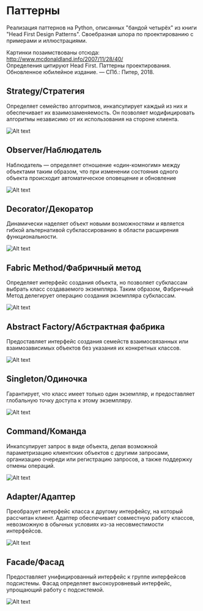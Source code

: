 
# Паттерны

Реализация паттернов на Python, описанных "бандой четырёх" из книги "Head First Design Patterns". Своебразная шпора по проектированию с примерами и иллюстрациями.

Картинки позаимствованы отсюда: http://www.mcdonaldland.info/2007/11/28/40/ <br>
Определения цитируют Head First. Паттерны проектирования. Обновленное юбилейное издание. — СПб.: Питер, 2018.

## Strategy/Стратегия
Определяет семейство алгоритмов, инкапсулирует каждый из них и обеспечивает их взаимозаменяемость. Он позволяет модифицировать алгоритмы независимо от их использования на стороне клиента.

![Alt text](images/strategy.png)

## Observer/Наблюдатель
Наблюдатель — определяет отношение «один-комногим» между объектами таким образом, что при изменении состояния одного объекта происходит автоматическое оповещение и обновление

![Alt text](images/observer.png)

## Decorator/Декоратор
Динамически наделяет объект новыми возможностями и является гибкой альтернативой субклассированию в области расширения функциональности.

![Alt text](images/decorator.png)

## Fabric Method/Фабричный метод
Определяет интерфейс создания объекта, но позволяет субклассам выбрать класс создаваемого экземпляра. Таким образом, Фабричный Метод делегирует операцию создания экземпляра субклассам.

![Alt text](images/factory_method.png)

## Abstract Factory/Абстрактная фабрика
Предоставляет интерфейс создания семейств взаимосвязанных или взаимозависимых объектов без указания их конкретных классов.

![Alt text](images/abstract_factory.png)

## Singleton/Одиночка
Гарантирует, что класс имеет только один экземпляр, и предоставляет глобальную точку доступа к этому экземпляру.

![Alt text](images/singleton.png)

## Command/Команда
Инкапсулирует запрос в виде объекта, делая возможной параметризацию клиентских объектов с другими запросами, организацию очереди или регистрацию запросов, а также поддержку отмены операций.

![Alt text](images/command.png)

## Adapter/Адаптер
Преобразует интерфейс класса к другому интерфейсу, на который рассчитан клиент. Адаптер обеспечивает совместную работу классов, невозможную в обычных условиях из-за несовместимости интерфейсов.

![Alt text](images/adapter.png)

## Facade/Фасад
Предоставляет унифицированный интерфейс к группе интерфейсов подсистемы. Фасад определяет высокоуровневый интерфейс, упрощающий работу с подсистемой.

![Alt text](images/facade.png)
